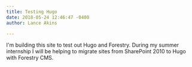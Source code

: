 ```yaml
---
title: Testing Hugo
date: 2018-05-24 12:46:47 -0400
author: Lance Akins

---
```

I'm building this site to test out Hugo and Forestry. During my summer internship I will be helping to migrate sites from SharePoint 2010 to Hugo with Forestry CMS.